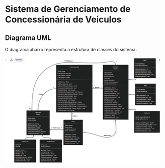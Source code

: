 # Sistema de Gerenciamento de Concessionária de Veículos

## Diagrama UML

O diagrama abaixo representa a estrutura de classes do sistema:

![Diagrama UML do Sistema de Concessionária](img/uml.png)
